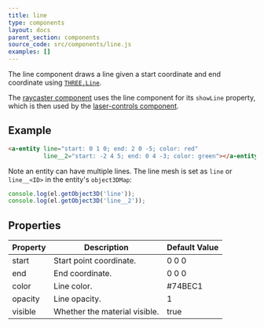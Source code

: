 ```yaml
---
title: line
type: components
layout: docs
parent_section: components
source_code: src/components/line.js
examples: []
---
```


[threeline]: https://threejs.org/docs/#api/objects/Line

The line component draws a line given a start coordinate and end coordinate
using [`THREE.Line`][threeline].

[laser-controls]: ./laser-controls.md
[raycaster]: ./raycaster.md

The [raycaster component][raycaster] uses the line component for its `showLine`
property, which is then used by the [laser-controls component][laser-controls].

## Example

```html
<a-entity line="start: 0 1 0; end: 2 0 -5; color: red"
          line__2="start: -2 4 5; end: 0 4 -3; color: green"></a-entity>
```

Note an entity can have multiple lines. The line mesh is set as `line` or
`line__<ID>` in the entity's `object3DMap`:

```js
console.log(el.getObject3D('line'));
console.log(el.getObject3D('line__2'));
```

## Properties

| Property | Description                   | Default Value |
|----------|-------------------------------|---------------|
| start    | Start point coordinate.       | 0 0 0       |
| end      | End coordinate.               | 0 0 0       |
| color    | Line color.                   | #74BEC1       |
| opacity  | Line opacity.                 | 1             |
| visible  | Whether the material visible. | true          |
